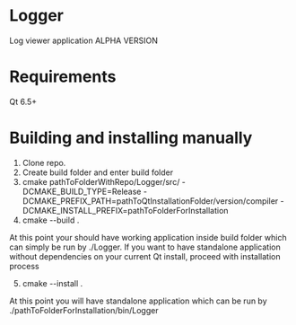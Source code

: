 # Logger

Log viewer application
ALPHA VERSION

# Requirements
Qt 6.5+
# Building and installing manually

1) Clone repo.
2) Create build folder and enter build folder
3) cmake pathToFolderWithRepo/Logger/src/ -DCMAKE_BUILD_TYPE=Release -DCMAKE_PREFIX_PATH=pathToQtInstallationFolder/version/compiler -DCMAKE_INSTALL_PREFIX=pathToFolderForInstallation
4) cmake --build .

At this point your should have working application inside build folder which can simply be run by ./Logger.
If you want to have standalone application without dependencies on your current Qt install, proceed with installation process

5) cmake --install .

At this point you will have standalone application which can be run by ./pathToFolderForInstallation/bin/Logger
